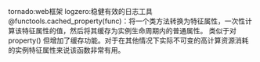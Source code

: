 tornado:web框架
logzero:稳健有效的日志工具
@functools.cached_property(func)：将一个类方法转换为特征属性，一次性计算该特征属性的值，然后将其缓存为实例生命周期内的普通属性。 类似于对 property() 但增加了缓存功能。对于在其他情况下实际不可变的高计算资源消耗的实例特征属性来说该函数非常有用。

